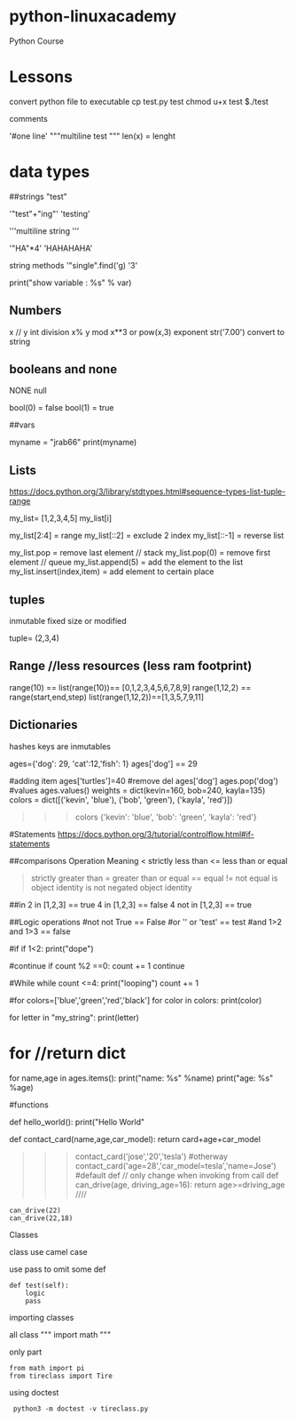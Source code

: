 # python-linuxacademy
Python Course


# Lessons

convert python file to executable
cp test.py test
chmod u+x test
$./test

comments

'#one line'
"""multiline
test
"""
len(x) = lenght

# data types

##strings
"test"

'"test"+"ing"'
'testing'

'''multiline
string
'''

'"HA"*4'
'HAHAHAHA'

string methods
'"single".find('g)
'3'

print("show variable : %s" % var)
## Numbers

x // y  int division
x% y  mod
x**3   or  pow(x,3)  exponent
str('7.00')  convert to string


## booleans and none

NONE null


bool(0) = false
bool(1) = true


##vars

myname = "jrab66"
print(myname)

## Lists
https://docs.python.org/3/library/stdtypes.html#sequence-types-list-tuple-range

my_list= [1,2,3,4,5]
my_list[i]

my_list[2:4] = range
my_list[::2] = exclude 2 index
my_list[::-1] = reverse list

my_list.pop = remove last element // stack 
my_list.pop(0) = remove first element // queue
my_list.append(5) = add the element to the list
my_list.insert(index,item) = add element to certain place


## tuples

inmutable fixed size or modified

tuple= (2,3,4)

## Range //less resources (less ram footprint)
range(10) == list(range(10))== [0,1,2,3,4,5,6,7,8,9]
range(1,12,2) == range(start,end,step) 
list(range(1,12,2))==[1,3,5,7,9,11]

## Dictionaries
hashes 
keys are inmutables 

ages={'dog': 29, 'cat':12,'fish': 1}
ages['dog'] == 29

#adding item
ages['turtles']=40
#remove
del ages['dog']
ages.pop('dog')
#values
ages.values()
 weights = dict(kevin=160, bob=240, kayla=135)
colors = dict([('kevin', 'blue'), ('bob', 'green'), ('kayla', 'red')])
>>> colors
{'kevin': 'blue', 'bob': 'green', 'kayla': 'red'}



#Statements
https://docs.python.org/3/tutorial/controlflow.html#if-statements

##comparisons
Operation	Meaning
<	strictly less than
<=	less than or equal
>	strictly greater than
>=	greater than or equal
==	equal
!=	not equal
is	object identity
is not	negated object identity

##in
2 in [1,2,3] == true
4 in [1,2,3] == false
4 not in [1,2,3] == true


##Logic operations
#not
not True == False
#or
'' or 'test' == test
#and
1>2 and 1>3 == false

#if
if 1<2: 
    print("dope")

#continue
if count %2 ==0:
    count += 1
    continue

#While
while count <=4:
    print("looping")
    count += 1

#for
colors=['blue','green','red','black']
for color in colors:
    print(color)

for letter in "my_string":
    print(letter)
# for //return dict
for name,age in ages.items():
    print("name: %s" %name)
    print("age: %s" %age)
  
#functions

def hello_world():
    print("Hello World"

def contact_card(name,age,car_model):
    return card+age+car_model

>>> contact_card('jose','20','tesla')
#otherway
>>> contact_card('age=28','car_model=tesla','name=Jose')
#default def // only change when invoking from call
def can_drive(age, driving_age=16):
    return age>=driving_age
////
```
can_drive(22)
can_drive(22,18)
```

Classes

class use camel case 

use pass to omit some def 
```
def test(self):
    logic
    pass
```

importing classes

all class
"""
import math
"""

only part
```
from math import pi
from tireclass import Tire
```



using doctest
```
 python3 -m doctest -v tireclass.py 
```